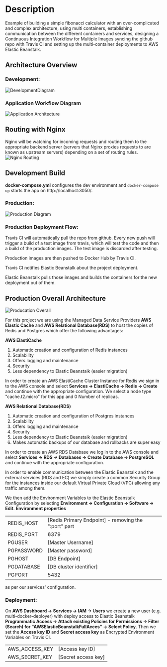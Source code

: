 # Description
Example of building a simple fibonacci calculator with an over-complicated and complex architecture, using multi containers,
establishing communication between the different containers and services, designing a Continuous Integration Workflow for Multiple
Images syncing the github repo with Travis CI and setting up the multi-container deployments to AWS Elastic Beanstalk.

## Architecture Overview
### Development:
![DevelopmentDiagram](https://user-images.githubusercontent.com/36962615/85207349-1cb26480-b320-11ea-8971-296d972d45b7.png)

### Application Workflow Diagram
![Application Architecture](https://user-images.githubusercontent.com/36962615/85206323-284e5d00-b319-11ea-90e8-1c043c25cfc4.png)

## Routing with Nginx
Nginx will be watching for incoming requests and routing them to the appropriate backend server (servers that Nginx proxies requests to are known as upstream servers) depending on a set of routing rules.
![Nginx Routing](https://user-images.githubusercontent.com/36962615/85209563-ef21e700-b330-11ea-8bfa-8538ae02cd7e.png)

## Development Build
**docker-compose.yml** configures the dev environment and ```docker-compose up``` starts the app on  http://localhost:3050/.

### Production:
![Production Diagram](https://user-images.githubusercontent.com/36962615/85331527-3a253100-b4ce-11ea-8203-43b393deb357.png)

### Production Deployment Flow:
Travis CI will automatically pull the repo from github. Every new push will trigger a build of a test image from travis, which will test the code and then a build of the production images. The test image is discarded after testing.

Production images are then pushed to Docker Hub by Travis CI.

Travis CI notifies Elastic Beanstalk about the project deployment.

Elastic Beanstalk pulls those images and builds the containers for the new deployment out of them.

## Production Overall Architecture
![Producation Overall](https://user-images.githubusercontent.com/36962615/85476145-85634080-b5af-11ea-88a3-8a3c23846309.png)

For this project we are using the Managed Data Service Providers **AWS Elastic Cache** and **AWS Relational Database(RDS)** to host the copies of Redis and Postgres which offer the following advantages:

**AWS ElastiCache**
1. Automatic creation and configuration of Redis instances
2. Scalability
3. Offers logging and maintenance
4. Security
5. Less dependency to Elastic Beanstalk (easier migration)

In order to create an AWS ElastiCache Cluster Instance for Redis we sign in to the AWS console and select **Services -> ElastiCache -> Redis -> Create** and continue with the appropriate configuration. We select a node type "cache.t2.micro" for this app and 0 Number of replicas.

**AWS Relational Database(RDS)**
1. Automatic creation and configuration of Postgres instances
2. Scalability
3. Offers logging and maintenance
4. Security
5. Less dependency to Elastic Beanstalk (easier migration)
6. Makes automatic backups of our database and rollbacks are super easy

In order to create an AWS RDS Database we log in to the AWS console and select **Services -> RDS -> Databases -> Create Database -> PostgreSQL** and continue with the appropriate configuration.

In order to enable communication between the Elastic Beanstalk and the external services (RDS and EC) we simply create a common Security Group for the instances inside our default Virtual Private Cloud (VPC) allowing any traffic among them.

We then add the Environment Variables to the Elastic Beanstalk Configuration by selecting **Environment -> Configuration -> Software -> Edit**.
**Environment properties**
<table>
  <tr>
    <td>REDIS_HOST</td>
    <td>[Redis Primary Endpoint] - removing the ":port" part</td>
  </tr>
    <tr>
    <td>REDIS_PORT</td>
    <td>6379</td>
  </tr>
    <tr>
    <td>PGUSER</td>
    <td>[Master Username]</td>
  </tr>
    <tr>
    <td>PGPASSWORD</td>
    <td>[Master password]</td>
  </tr>
    <tr>
    <td>PGHOST</td>
    <td>[DB Endpoint]</td>
  </tr>
    <tr>
    <td>PGDATABASE</td>
    <td>[DB cluster identifier]</td>
  </tr>
  <tr>
    <td>PGPORT</td>
    <td>5432</td>
  </tr>
</table>
as per our services' configuration.


### Deployment:
On **AWS Dashboard -> Services -> IAM -> Users** we create a new user (e.g. multi-docker-deployer) with deploy access to Elastic Beanstalk **Programmatic Access -> Attach existing Policies for Permissions -> Filter (Search) for "AWSElasticBeanstalkFullAcces" -> Select Policy**. Then we set the **Access key ID** and **Secret access key** as Encrypted Environment Variables on Travis CI.
<table>
  <tr>
    <td>AWS_ACCESS_KEY</td>
    <td>[Access key ID]</td>
  </tr>
    <tr>
    <td>AWS_SECRET_KEY</td>
    <td>[Secret access key]</td>
  </tr>
 </table>
